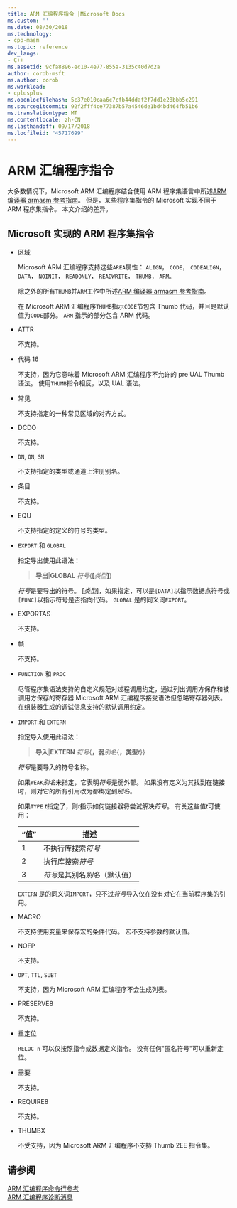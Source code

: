 ```yaml
---
title: ARM 汇编程序指令 |Microsoft Docs
ms.custom: ''
ms.date: 08/30/2018
ms.technology:
- cpp-masm
ms.topic: reference
dev_langs:
- C++
ms.assetid: 9cfa8896-ec10-4e77-855a-3135c40d7d2a
author: corob-msft
ms.author: corob
ms.workload:
- cplusplus
ms.openlocfilehash: 5c37e010caa6c7cfb44ddaf2f7dd1e28bbb5c291
ms.sourcegitcommit: 92f2fff4ce77387b57a4546de1bd4bd464fb51b6
ms.translationtype: MT
ms.contentlocale: zh-CN
ms.lasthandoff: 09/17/2018
ms.locfileid: "45717699"
---
```

# <a name="arm-assembler-directives"></a>ARM 汇编程序指令

大多数情况下，Microsoft ARM 汇编程序结合使用 ARM 程序集语言中所述[ARM 编译器 armasm 参考指南](http://infocenter.arm.com/help/topic/com.arm.doc.dui0802b/index.html)。 但是，某些程序集指令的 Microsoft 实现不同于 ARM 程序集指令。 本文介绍的差异。

## <a name="microsoft-implementations-of-arm-assembly-directives"></a>Microsoft 实现的 ARM 程序集指令

- 区域

   Microsoft ARM 汇编程序支持这些`AREA`属性： `ALIGN`， `CODE`， `CODEALIGN`， `DATA`， `NOINIT`， `READONLY`， `READWRITE`， `THUMB`， `ARM`。

   除之外的所有`THUMB`并`ARM`工作中所述[ARM 编译器 armasm 参考指南](http://infocenter.arm.com/help/topic/com.arm.doc.dui0802b/index.html)。

   在 Microsoft ARM 汇编程序`THUMB`指示`CODE`节包含 Thumb 代码，并且是默认值为`CODE`部分。  `ARM` 指示的部分包含 ARM 代码。

- ATTR

   不支持。

- 代码 16

   不支持，因为它意味着 Microsoft ARM 汇编程序不允许的 pre UAL Thumb 语法。  使用`THUMB`指令相反，以及 UAL 语法。

- 常见

   不支持指定的一种常见区域的对齐方式。

- DCDO

   不支持。

- `DN`, `QN`, `SN`

   不支持指定的类型或通道上注册别名。

- 条目

   不支持。

- EQU

   不支持指定的定义的符号的类型。

- `EXPORT` 和 `GLOBAL`

   指定导出使用此语法：

   > **导出**|**GLOBAL** <em>符号</em>{**[**<em>类型</em>**]**}

   *符号*是要导出的符号。  [*类型*]，如果指定，可以是`[DATA]`以指示数据点符号或`[FUNC]`以指示符号是否指向代码。 `GLOBAL` 是的同义词`EXPORT`。

- EXPORTAS

   不支持。

- 帧

   不支持。

- `FUNCTION` 和 `PROC`

   尽管程序集语法支持的自定义规范对过程调用约定，通过列出调用方保存和被调用方保存的寄存器 Microsoft ARM 汇编程序接受语法但忽略寄存器列表。  在组装器生成的调试信息支持的默认调用约定。

- `IMPORT` 和 `EXTERN`

   指定导入使用此语法：

   > **导入**|**EXTERN** *符号*{**，弱***别名*{**，类型***t*}}

   *符号*是要导入的符号名称。

   如果`WEAK`*别名*未指定，它表明*符号*是弱外部。 如果没有定义为其找到在链接时，则对它的所有引用改为都绑定到*别名*。

   如果`TYPE` *t*指定了，则*t*指示如何链接器将尝试解决*符号*。  有关这些值*t*可使用：

   |“值”|描述|
   |-|-|
   |1|不执行库搜索*符号*|
   |2|执行库搜索*符号*|
   |3|*符号*是其别名*别名*（默认值）|

   `EXTERN` 是的同义词`IMPORT`，只不过*符号*导入仅在没有对它在当前程序集的引用。

- MACRO

   不支持使用变量来保存宏的条件代码。 宏不支持参数的默认值。

- NOFP

   不支持。

- `OPT`, `TTL`, `SUBT`

   不支持，因为 Microsoft ARM 汇编程序不会生成列表。

- PRESERVE8

   不支持。

- 重定位

   `RELOC n` 可以仅按照指令或数据定义指令。 没有任何"匿名符号"可以重新定位。

- 需要

   不支持。

- REQUIRE8

   不支持。

- THUMBX

   不受支持，因为 Microsoft ARM 汇编程序不支持 Thumb 2EE 指令集。

## <a name="see-also"></a>请参阅

[ARM 汇编程序命令行参考](../../assembler/arm/arm-assembler-command-line-reference.md)<br/>
[ARM 汇编程序诊断消息](../../assembler/arm/arm-assembler-diagnostic-messages.md)<br/>
